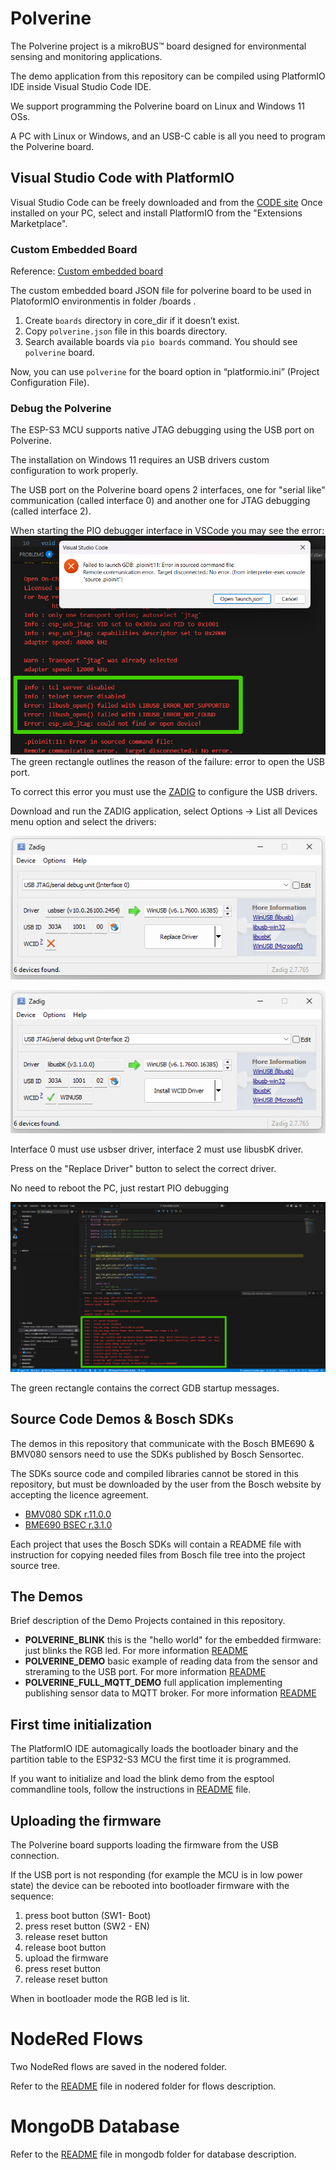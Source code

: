 # Polverine
The Polverine project is a mikroBUS™ board designed for environmental sensing and monitoring applications.

The demo application from this repository can be compiled using PlatformIO IDE inside Visual Studio Code IDE.

We support programming the Polverine board on Linux and Windows 11 OSs.

A PC with Linux or Windows, and an USB-C cable is all you need to program the Polverine board.

## Visual Studio Code with PlatformIO
Visual Studio Code can be freely downloaded and from the [CODE site](https://code.visualstudio.com/)
Once installed on your PC, select and install PlatformIO from the "Extensions Marketplace".

### Custom Embedded Board
Reference:
[Custom embedded board](https://docs.platformio.org/en/stable/platforms/creating_board.html)

The custom embedded board JSON file for polverine board to be used in PlatoformIO environmentis in folder /boards .

1) Create `boards` directory in core_dir if it doesn’t exist.
2) Copy `polverine.json` file in this boards directory.
3) Search available boards via `pio boards` command. You should see `polverine` board.

Now, you can use `polverine` for the board option in “platformio.ini” (Project Configuration File).

### Debug the Polverine

The ESP-S3 MCU supports native JTAG debugging using the USB port on Polverine.

The installation on Windows 11 requires an USB drivers custom configuration to work properly.

The USB port on the Polverine board opens 2 interfaces, one for "serial like" communication (called interface 0) and another one for JTAG debugging (called interface 2).

When starting the PIO debugger interface in VSCode you may see the error:
![](images/gdb_connect_error.png)
The green rectangle outlines the reason of the failure: error to open the USB port.

To correct this error you must use the [ZADIG](https://zadig.akeo.ie/) to configure the USB drivers.

Download and run the ZADIG application, select Options -> List all Devices menu option and select the drivers:

![](images/jtag_interface0.png)

![](images/jtag_interface2.png)

Interface 0 must use usbser driver, interface 2 must use libusbK driver.

Press on the "Replace Driver" button to select the correct driver.

No need to reboot the PC, just restart PIO debugging

![](images/gdb_connect_ok.png)

The green rectangle contains the correct GDB startup messages.

## Source Code Demos & Bosch SDKs

The demos in this repository that communicate with the Bosch BME690 & BMV080 sensors need to use the SDKs published by Bosch Sensortec.

The SDKs source code and compiled libraries cannot be stored in this repository, but must be downloaded by the user from the Bosch website by accepting the licence agreement.

- [BMV080 SDK r.11.0.0](https://www.bosch-sensortec.com/software-tools/double-opt-in-forms/sdk-v11-0-0.html)
- [BME690 BSEC r.3.1.0](https://www.bosch-sensortec.com/software-tools/double-opt-in-forms/bsec-software-3-1-0-0-form-1.html)

Each project that uses the Bosch SDKs will contain a README file with instruction for copying needed files from Bosch file tree into the project source tree.

## The Demos

Brief description of the Demo Projects contained in this repository.

- **POLVERINE_BLINK** this is the "hello world" for the embedded firmware: just blinks the RGB led. For more information [README](/POLVERINE_BLINK/README.md)
- **POLVERINE_DEMO** basic example of reading data from the sensor and streraming to the USB port. For more information [README](/POLVERINE_DEMO/README.md)
- **POLVERINE_FULL_MQTT_DEMO** full application implementing publishing sensor data to MQTT broker. For more information [README](/POLVERINE_FULL_MQTT_DEMO/README.md)

## First time initialization

The PlatformIO IDE automagically loads the bootloader binary and the partition table to the ESP32-S3 MCU the first time it is programmed. 

If you want to initialize and load the blink demo from the esptool commandline tools, follow the instructions in [README](./first_time_init/README.md) file.

## Uploading the firmware

The Polverine board supports loading the firmware from the USB connection.

If the USB port is not responding (for example the MCU is in low power state) the device can be rebooted into bootloader firmware with the sequence:

1. press boot button (SW1- Boot)
2. press reset button (SW2 - EN)
3. release reset button 
4. release boot button 
5. upload the firmware
6. press reset button 
7. release reset button 

When in bootloader mode the RGB led is lit.

# NodeRed Flows
Two NodeRed flows are saved in the nodered folder.

Refer to the [README](./nodered/README.md) file in nodered folder for flows description.

# MongoDB Database

Refer to the [README](./mongodb/README.md) file in mongodb folder for database description.
